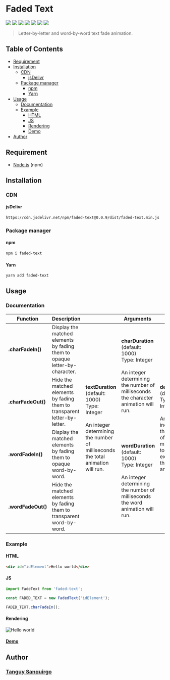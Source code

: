 # Faded Text
![](https://img.shields.io/npm/dt/faded-text)
![](https://img.shields.io/github/package-json/keywords/knouy/faded-text)
![](https://img.shields.io/bundlephobia/min/faded-text)
![](https://img.shields.io/bundlephobia/minzip/faded-text)
![](https://img.shields.io/npm/v/faded-text)
![](https://img.shields.io/npm/collaborators/faded-text)
![](https://img.shields.io/github/package-json/v/knouy/faded-text)
> Letter-by-letter and word-by-word text fade animation.
## Table of Contents
* [Requirement](#requirement)
* [Installation](#installation)
  * [CDN](#cdn)
    * [jsDelivr](#jsdelivr)
  * [Package manager](#package-manager)
    * [npm](#npm)
    * [Yarn](#yarn)
* [Usage](#usage)
  * [Documentation](#documentation)
  * [Example](#example)
    * [HTML](#html)
    * [JS](#js)
    * [Rendering](#rendering)
    * [Demo](#demohttpsknouygithubiofaded-text)
* [Author](#author)
## Requirement
* [Node.js](https://nodejs.org/) (npm)
## Installation
### CDN
#### jsDelivr
```bash
https://cdn.jsdelivr.net/npm/faded-text@0.0.9/dist/faded-text.min.js
```
### Package manager
#### npm
```bash
npm i faded-text
```
#### Yarn
```bash
yarn add faded-text
```
## Usage
### Documentation
<table>
    <thead>
        <tr>
            <th>Function</th>
            <th>Description</th>
            <th colspan="3">Arguments</th>
        </tr>
    </thead>
    <tbody>
        <tr>
            <td><b>.charFadeIn()</b></td>
            <td>Display the matched elements by fading them to opaque letter-by-character.</td>
            <td rowspan="4">
                <b>textDuration</b><br>
                (default: 1000)<br>
                Type: Integer<br>
                <br>
                An integer determining the number of milliseconds the total animation will run.
            </td>
            <td rowspan="2">
                <b>charDuration</b><br>
                (default: 1000)<br>
                Type: Integer<br>
                <br>
                An integer determining the number of milliseconds the character animation will run.
            </td>
            <td rowspan="4">
                <b>delay</b><br>
                (default: 0)<br>
                Type: Integer<br>
                <br>
                An integer indicating the number of milliseconds to delay execution of the animation.
            </td>
        </tr>
        <tr>
            <td><b>.charFadeOut()</b></td>
            <td>Hide the matched elements by fading them to transparent letter-by-letter.</td>
        </tr>
        <tr>
            <td><b>.wordFadeIn()</b></td>
            <td>Display the matched elements by fading them to opaque word-by-word.</td>
            <td rowspan="2">
                <b>wordDuration</b><br>
                (default: 1000)<br>
                Type: Integer<br>
                <br>
                An integer determining the number of milliseconds the word animation will run.
            </td>
        </tr>
        <tr>
            <td><b>.wordFadeOut()</b></td>
            <td>Hide the matched elements by fading them to transparent word-by-word.</td>
        </tr>
    </tbody>
</table>

### Example
#### HTML
```html
<div id="idElement">Hello world</div>
```
#### JS
```js
import FadeText from 'faded-text';

const FADED_TEXT = new FadedText('idElement');

FADED_TEXT.charFadeIn();
```
#### Rendering
![Hello world](https://raw.githubusercontent.com/knouy/faded-text/master/hello-world.gif)
#### [Demo](https://knouy.github.io/faded-text)
## Author
### [Tanguy Sanquirgo](https://github.com/knouy)

